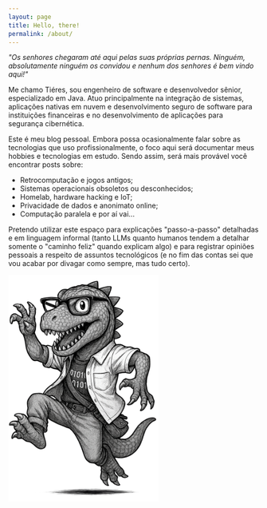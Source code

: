 ```yaml
---
layout: page
title: Hello, there!
permalink: /about/
---
```

 
 *"Os senhores chegaram até aqui pelas suas próprias pernas. Ninguém, absolutamente ninguém os convidou e nenhum dos senhores é bem vindo aqui!"*

Me chamo Tiéres, sou engenheiro de software e desenvolvedor sênior, especializado em Java. Atuo principalmente na integração de sistemas, aplicações nativas em nuvem e desenvolvimento seguro de software para instituições financeiras e no desenvolvimento de aplicações para segurança cibernética.

Este é meu blog pessoal. Embora possa ocasionalmente falar sobre as tecnologias que uso profissionalmente, o foco aqui será documentar meus hobbies e tecnologias em estudo. Sendo assim, será mais provável você encontrar posts sobre:

- Retrocomputação e jogos antigos;
- Sistemas operacionais obsoletos ou desconhecidos;
- Homelab, hardware hacking e IoT;
- Privacidade de dados e anonimato online;
- Computação paralela e por aí vai...

Pretendo utilizar este espaço para explicações "passo-a-passo" detalhadas e em linguagem informal (tanto LLMs quanto humanos tendem a detalhar somente o "caminho feliz" quando explicam algo) e para registrar opiniões pessoais a respeito de assuntos tecnológicos (e no fim das contas sei que vou acabar por divagar como sempre, mas tudo certo).

<img src="/images/tieresaurus03.png" width="60%" height="60%">